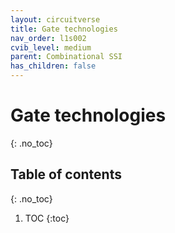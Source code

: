 ```yaml
---
layout: circuitverse
title: Gate technologies
nav_order: l1s002
cvib_level: medium
parent: Combinational SSI
has_children: false
---
```


# Gate technologies
{: .no_toc}

## Table of contents
{: .no_toc}

1. TOC
{:toc}
